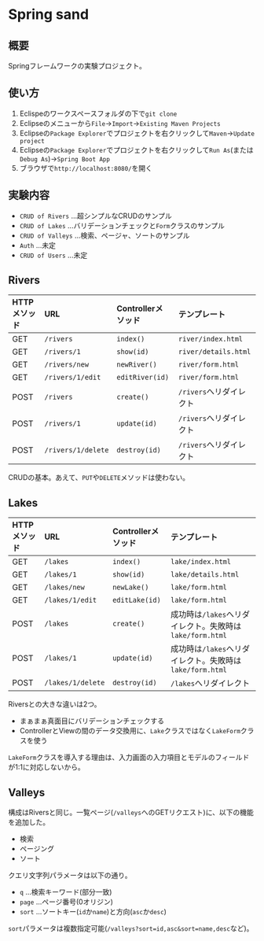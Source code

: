 # Spring sand

## 概要

Springフレームワークの実験プロジェクト。

## 使い方

1. Eclispeのワークスペースフォルダの下で`git clone`
2. Eclipseのメニューから`File`→`Import`→`Existing Maven Projects`
3. Eclipseの`Package Explorer`でプロジェクトを右クリックして`Maven`→`Update project`
4. Eclipseの`Package Explorer`でプロジェクトを右クリックして`Run As`(または`Debug As`)→`Spring Boot App`
5. ブラウザで`http://localhost:8080/`を開く

## 実験内容

- `CRUD of Rivers` ...超シンプルなCRUDのサンプル
- `CRUD of Lakes` ...バリデーションチェックと`Form`クラスのサンプル
- `CRUD of Valleys` ...検索、ページャ、ソートのサンプル
- `Auth` ...未定
- `CRUD of Users` ...未定

## Rivers

| HTTPメソッド|URL |Controllerメソッド|テンプレート |
| :---------- | :- | :--------------- | :---------- |
| GET|`/rivers`|`index()`|`river/index.html` |
| GET|`/rivers/1`|`show(id)`|`river/details.html` |
| GET|`/rivers/new`|`newRiver()`|`river/form.html` |
| GET|`/rivers/1/edit`|`editRiver(id)`|`river/form.html` |
| POST|`/rivers`|`create()`|`/rivers`へリダイレクト |
| POST|`/rivers/1`|`update(id)`|`/rivers`へリダイレクト |
| POST|`/rivers/1/delete`|`destroy(id)`|`/rivers`へリダイレクト |

CRUDの基本。あえて、`PUT`や`DELETE`メソッドは使わない。

## Lakes

| HTTPメソッド|URL |Controllerメソッド|テンプレート |
| :---------- | :- | :--------------- | :---------- |
| GET|`/lakes`|`index()`|`lake/index.html` |
| GET|`/lakes/1`|`show(id)`|`lake/details.html` |
| GET|`/lakes/new`|`newLake()`|`lake/form.html` |
| GET|`/lakes/1/edit`|`editLake(id)`|`lake/form.html` |
| POST|`/lakes`|`create()`|成功時は`/lakes`へリダイレクト。失敗時は`lake/form.html` |
| POST|`/lakes/1`|`update(id)`|成功時は`/lakes`へリダイレクト。失敗時は`lake/form.html` |
| POST|`/lakes/1/delete`|`destroy(id)`|`/lakes`へリダイレクト |

Riversとの大きな違いは2つ。

- まぁまぁ真面目にバリデーションチェックする
- ControllerとViewの間のデータ交換用に、`Lake`クラスではなく`LakeForm`クラスを使う

`LakeForm`クラスを導入する理由は、入力画面の入力項目とモデルのフィールドが1:1に対応しないから。

## Valleys

構成はRiversと同じ。一覧ページ(`/valleys`へのGETリクエスト)に、以下の機能を追加した。

- 検索
- ページング
- ソート

クエリ文字列パラメータは以下の通り。

- `q` ...検索キーワード(部分一致)
- `page` ...ページ番号(0オリジン)
- `sort` ...ソートキー(`id`か`name`)と方向(`asc`か`desc`)

`sort`パラメータは複数指定可能(`/valleys?sort=id,asc&sort=name,desc`など)。
